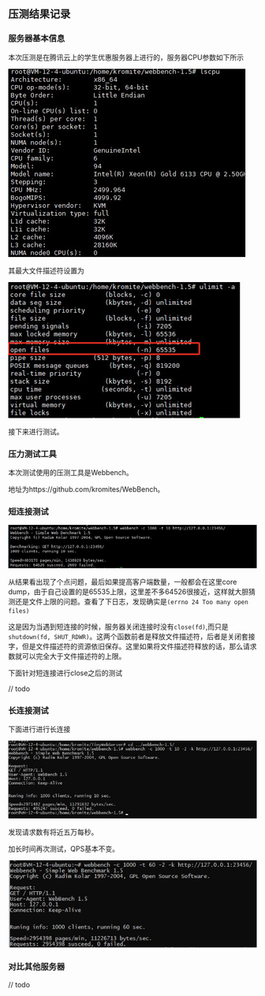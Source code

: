 ## 压测结果记录



### 服务器基本信息

本次压测是在腾讯云上的学生优惠服务器上进行的，服务器CPU参数如下所示

![服务器信息](image\serverInfo.jpg)

其最大文件描述符设置为

![最大文件符设置](image\maxfd.jpg)

接下来进行测试。

### 压力测试工具

本次测试使用的压测工具是Webbench。

地址为https://github.com/kromites/WebBench。



### 短连接测试

![](image\shortWithoutClose.jpg)

从结果看出现了个点问题，最后如果提高客户端数量，一般都会在这里core dump，由于自己设置的是65535上限，这里差不多64526很接近，这样就大胆猜测还是文件上限的问题。查看了下日志，发现确实是`(errno 24 Too many open files)`

这是因为当遇到短连接的时候，服务器关闭连接时没有`close(fd)`,而只是`shutdown(fd, SHUT_RDWR)`。这两个函数前者是释放文件描述符，后者是关闭套接字，但是文件描述符的资源依旧保存。这里如果将文件描述符释放的话，那么请求数就可以完全大于文件描述符的上限。

下面针对短连接进行close之后的测试

// todo



### 长连接测试

下面进行进行长连接

![](image\long_1.jpg)

发现请求数有将近五万每秒。

加长时间再次测试，QPS基本不变。

![](image\long_2.jpg)

### 对比其他服务器

// todo

